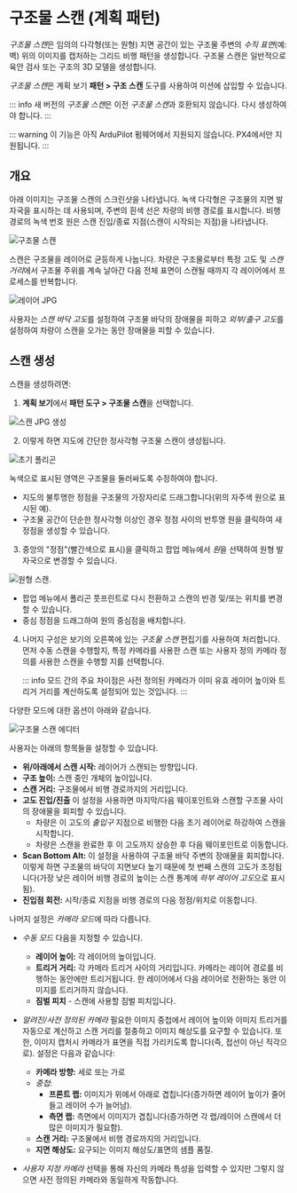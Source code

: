 # 구조물 스캔 (계획 패턴)

*구조물 스캔*은 임의의 다각형(또는 원형) 지면 공간이 있는 구조물 주변의 _수직 표면_(예: 벽) 위의 이미지를 캡처하는 그리드 비행 패턴을 생성합니다. 구조물 스캔은 일반적으로 육안 검사 또는 구조의 3D 모델을 생성합니다.

*구조물 스캔*은 계획 보기 **패턴 > 구조 스캔** 도구를 사용하여 미션에 삽입할 수 있습니다.

::: info
새 버전의 *구조물 스캔*은 이전 *구조물 스캔*과 호환되지 않습니다. 다시 생성하여야 합니다.
:::

::: warning
이 기능은 아직 ArduPilot 펌웨어에서 지원되지 않습니다. PX4에서만 지원됩니다.
:::

## 개요

아래 이미지는 구조물 스캔의 스크린샷을 나타냅니다. 녹색 다각형은 구조물의 지면 발자국을 표시하는 데 사용되며, 주변의 흰색 선은 차량의 비행 경로를 표시합니다. 비행 경로의 녹색 번호 원은 스캔 진입/종료 지점(스캔이 시작되는 지점)을 나타냅니다.

![구조물 스캔](../../../assets/plan/structure_scan_v2/structure_scan.jpg)

스캔은 구조물을 레이어로 균등하게 나눕니다. 차량은 구조물로부터 특정 고도 및 *스캔 거리*에서 구조물 주위를 계속 날아간 다음 전체 표면이 스캔될 때까지 각 레이어에서 프로세스를 반복합니다.

![레이어 JPG](../../../assets/plan/structure_scan_v2/layers.jpg)

사용자는 *스캔 바닥 고도*를 설정하여 구조물 바닥의 장애물을 피하고 *외부/출구 고도*를 설정하여 차량이 스캔을 오가는 동안 장애물을 피할 수 있습니다.

## 스캔 생성

스캔을 생성하려면:

1. **계획 보기**에서 **패턴 도구 > 구조물 스캔**을 선택합니다.

![스캔 JPG 생성](../../../assets/plan/structure_scan_v2/create_scan.jpg)

2. 이렇게 하면 지도에 간단한 정사각형 구조물 스캔이 생성됩니다.

![초기 폴리곤](../../../assets/plan/structure_scan_v2/initial_polygon_scan.jpg)

녹색으로 표시된 영역은 구조물을 둘러싸도록 수정하여야 합니다.

- 지도의 불투명한 정점을 구조물의 가장자리로 드래그합니다(위의 자주색 원으로 표시된 예).
- 구조물 공간이 단순한 정사각형 이상인 경우 정점 사이의 반투명 원을 클릭하여 새 정점을 생성할 수 있습니다.

3. 중앙의 "정점"(빨간색으로 표시)을 클릭하고 팝업 메뉴에서 *원*을 선택하여 원형 발자국으로 변경할 수 있습니다.

![원형 스캔](../../../assets/plan/structure_scan_v2/circle_scan.jpg).

- 팝업 메뉴에서 폴리곤 풋프린트로 다시 전환하고 스캔의 반경 및/또는 위치를 변경할 수 있습니다.
- 중심 정점을 드래그하여 원의 중심점을 배치합니다.

4. 나머지 구성은 보기의 오른쪽에 있는 _구조물 스캔_ 편집기를 사용하여 처리합니다. 먼저 수동 스캔을 수행할지, 특정 카메라를 사용한 스캔 또는 사용자 정의 카메라 정의를 사용한 스캔을 수행할 지를 선택합니다.

   ::: info
   모드 간의 주요 차이점은 사전 정의된 카메라가 이미 유효 레이어 높이와 트리거 거리를 계산하도록 설정되어 있는 것입니다.
   :::

다양한 모드에 대한 옵션이 아래와 같습니다.

![구조물 스캔 에디터](../../../assets/plan/structure_scan_v2/editor_options.jpg)

사용자는 아래의 항목들을 설정할 수 있습니다.

- **위/아래에서 스캔 시작:** 레이어가 스캔되는 방향입니다.
- **구조 높이:** 스캔 중인 개체의 높이입니다.
- **스캔 거리:** 구조물에서 비행 경로까지의 거리입니다.
- **고도 진입/진출** 이 설정을 사용하면 마지막/다음 웨이포인트와 스캔할 구조물 사이의 장애물을 회피할 수 있습니다.
  - 차량은 이 고도의 _출입구_ 지점으로 비행한 다음 초기 레이어로 하강하여 스캔을 시작합니다.
  - 차량은 스캔을 완료한 후 이 고도까지 상승한 후 다음 웨이포인트로 이동합니다.
- **Scan Bottom Alt:** 이 설정을 사용하여 구조물 바닥 주변의 장애물을 회피합니다. 이렇게 하면 구조물의 바닥이 지면보다 높기 때문에 첫 번째 스캔의 고도가 조정됩니다(가장 낮은 레이어 비행 경로의 높이는 스캔 통계에 *하부 레이어 고도*으로 표시됨).
- **진입점 회전:** 시작/종료 지점을 비행 경로의 다음 정점/위치로 이동합니다.

나머지 설정은 *카메라 모드*에 따라 다릅니다.

- _수동 모드_ 다음을 지정할 수 있습니다.

  - **레이어 높이:** 각 레이어의 높이입니다.
  - **트리거 거리:** 각 카메라 트리거 사이의 거리입니다. 카메라는 레이어 경로를 비행하는 동안에만 트리거됩니다. 한 레이어에서 다음 레이어로 전환하는 동안 이미지를 트리거하지 않습니다.
  - **짐벌 피치** - 스캔에 사용할 짐벌 피치입니다.

- _알려진/사전 정의된 카메라_ 필요한 이미지 중첩에서 레이어 높이와 이미지 트리거를 자동으로 계산하고 스캔 거리를 절충하고 이미지 해상도를 요구할 수 있습니다. 또한, 이미지 캡처시 카메라가 표면을 직접 가리키도록 합니다(즉, 접선이 아닌 직각으로). 설정은 다음과 같습니다:

  - **카메라 방향:** 세로 또는 가로
  - _중첩_:
    - **프론트 랩:** 이미지가 위에서 아래로 겹칩니다(증가하면 레이어 높이가 줄어들고 레이어 수가 늘어남).
    - **측면 랩:** 측면에서 이미지가 겹칩니다(증가하면 각 랩/레이어 스캔에서 더 많은 이미지가 필요함).
  - **스캔 거리:** 구조물에서 비행 경로까지의 거리입니다.
  - **지면 해상도:** 요구되는 이미지 해상도/표면의 샘플 품질.

- _사용자 지정 카메라_ 선택을 통해 자신의 카메라 특성을 입력할 수 있지만 그렇지 않으면 사전 정의된 카메라와 동일하게 작동합니다.

